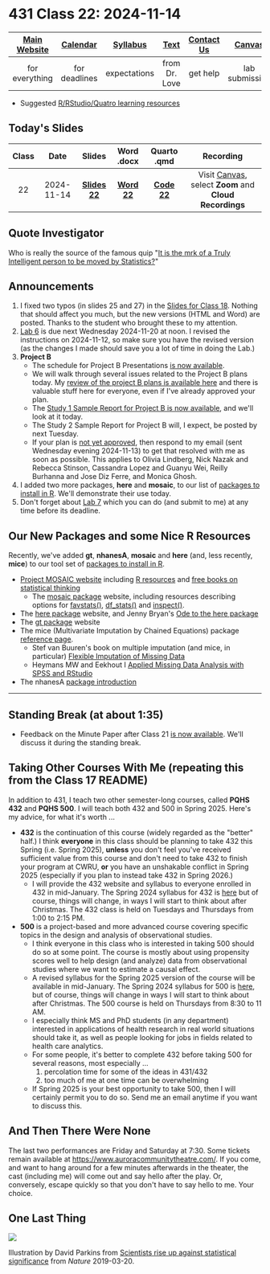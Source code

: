 # 431 Class 22: 2024-11-14

[Main Website](https://thomaselove.github.io/431-2024/) | [Calendar](https://thomaselove.github.io/431-2024/calendar.html) | [Syllabus](https://thomaselove.github.io/431-syllabus-2024/) | [Text](https://thomaselove.github.io/431-book/) | [Contact Us](https://thomaselove.github.io/431-2024/contact.html) | [Canvas](https://canvas.case.edu) | [Data and Code](https://github.com/THOMASELOVE/431-data)
:-----------: | :--------------: | :----------: | :---------: | :-------------: | :-----------: | :------------:
for everything | for deadlines | expectations | from Dr. Love | get help | lab submission | for downloads

- Suggested [R/RStudio/Quatro learning resources](https://thomaselove.github.io/431-2024/resources.html)

## Today's Slides

Class | Date | Slides | Word .docx | Quarto .qmd | Recording
:---: | :--------: | :------: | :------: | :------: | :-------------:
22 | 2024-11-14 | **[Slides 22](https://thomaselove.github.io/431-slides-2024/class22.html)** | **[Word 22](https://thomaselove.github.io/431-slides-2024/class22w.docx)** | **[Code 22](https://github.com/THOMASELOVE/431-slides-2024/blob/main/class22.qmd)** | Visit [Canvas](https://canvas.case.edu/), select **Zoom** and **Cloud Recordings**

## Quote Investigator

Who is really the source of the famous quip "[It is the mrk of a Truly Intelligent person to be moved by Statistics?](https://quoteinvestigator.com/2013/02/20/moved-by-stats/)"

## Announcements

1. I fixed two typos (in slides 25 and 27) in the [Slides for Class 18](https://github.com/THOMASELOVE/431-classes-2024/tree/main/class18). Nothing that should affect you much, but the new versions (HTML and Word) are posted. Thanks to the student who brought these to my attention.
2. [Lab 6](https://github.com/THOMASELOVE/431-labs-2024/tree/main/lab6) is due next Wednesday 2024-11-20 at noon. I revised the instructions on 2024-11-12, so make sure you have the revised version (as the changes I made should save you a lot of time in doing the Lab.)
3. **Project B**
    - The schedule for Project B Presentations [is now available](https://github.com/THOMASELOVE/431-classes-2024/blob/main/projectB/schedule.md).
    - We will walk through several issues related to the Project B plans today. My [review of the project B plans is available here](https://github.com/THOMASELOVE/431-classes-2024/blob/main/projectB/registration.md) and there is valuable stuff here for everyone, even if I've already approved your plan.
    - The [Study 1 Sample Report for Project B is now available](https://thomaselove.github.io/431-projectB-2024/study1c.html), and we'll look at it today.
    - The Study 2 Sample Report for Project B will, I expect, be posted by next Tuesday.
    - If your plan is [not yet approved](https://github.com/THOMASELOVE/431-classes-2024/blob/main/projectB/registration.md), then respond to my email (sent Wednesday evening 2024-11-13) to get that resolved with me as soon as possible. This applies to Olivia Lindberg, Nick Nazak and Rebecca Stinson, Cassandra Lopez and Guanyu Wei, Reilly Burhanna and Jose Diz Ferre, and Monica Ghosh.
4. I added two more packages, **here** and **mosaic**, to our list of [packages to install in R](https://github.com/THOMASELOVE/431-packages/blob/main/README.md). We'll demonstrate their use today.
5. Don't forget about [Lab 7](https://github.com/THOMASELOVE/431-labs-2024/blob/main/lab7/README.md) which you can do (and submit to me) at any time before its deadline.

## Our New Packages and some Nice R Resources

Recently, we've added **gt**, **nhanesA**, **mosaic** and **here** (and, less recently, **mice**) to our tool set of [packages to install in R](https://github.com/THOMASELOVE/431-packages/blob/main/README.md).

- [Project MOSAIC website](https://www.mosaic-web.org/) including [R resources](https://www.mosaic-web.org/R-packages.html) and [free books on statistical thinking](https://www.mosaic-web.org/mosaic-books.html)
    - The [mosaic package](https://www.mosaic-web.org/mosaic/) website, including resources describing options for [favstats()](https://www.mosaic-web.org/mosaic/reference/fav_stats.html), [df_stats()](https://search.r-project.org/CRAN/refmans/mosaicCore/html/df_stats.html) and [inspect()](https://search.r-project.org/CRAN/refmans/mosaicCore/html/inspect.html).
- The [here package](https://here.r-lib.org/) website, and Jenny Bryan's [Ode to the here package](https://github.com/jennybc/here_here)
- The [gt package](https://gt.rstudio.com/) website
- The mice (Multivariate Imputation by Chained Equations) package [reference page](https://amices.org/mice/).
    - Stef van Buuren's book on multiple imputation (and mice, in particular) [Flexible Imputation of Missing Data](https://stefvanbuuren.name/fimd/)
    - Heymans MW and Eekhout I [Applied Missing Data Analysis with SPSS and RStudio](https://bookdown.org/mwheymans/bookmi/)
- The nhanesA [package introduction](https://cran.r-project.org/web/packages/nhanesA/vignettes/Introducing_nhanesA.html)

----

## Standing Break (at about 1:35)

- Feedback on the Minute Paper after Class 21 [is now available](https://bit.ly/431-2024-min-21-feedback). We'll discuss it during the standing break.

## Taking Other Courses With Me (repeating this from the Class 17 README)

In addition to 431, I teach two other semester-long courses, called **PQHS 432** and **PQHS 500**. I will teach both 432 and 500 in Spring 2025. Here's my advice, for what it's worth ...

- **432** is the continuation of this course (widely regarded as the "better" half.) I think **everyone** in this class should be planning to take 432 this Spring (i.e. Spring 2025), **unless** you don't feel you've received sufficient value from this course and don't need to take 432 to finish your program at CWRU, **or** you have an unshakable conflict in Spring 2025 (especially if you plan to instead take 432 in Spring 2026.)
    - I will provide the 432 website and syllabus to everyone enrolled in 432 in mid-January. The Spring 2024 syllabus for 432 is [here](https://thomaselove.github.io/432-syllabus-2024/) but of course, things will change, in ways I will start to think about after Christmas. The 432 class is held on Tuesdays and Thursdays from 1:00 to 2:15 PM.
- **500** is a project-based and more advanced course covering specific topics in the design and analysis of observational studies. 
    - I think everyone in this class who is interested in taking 500 should do so at some point. The course is mostly about using propensity scores well to help design (and analyze) data from observational studies where we want to estimate a causal effect.
    - A revised syllabus for the Spring 2025 version of the course will be available in mid-January. The Spring 2024 syllabus for 500 is [here](https://thomaselove.github.io/500-syllabus-2024/), but of course, things will change in ways I will start to think about after Christmas. The 500 course is held on Thursdays from 8:30 to 11 AM.
    - I especially think MS and PhD students (in any department) interested in applications of health research in real world situations should take it, as well as people looking for jobs in fields related to health care analytics.
    - For some people, it's better to complete 432 before taking 500 for several reasons, most especially ...
        1. percolation time for some of the ideas in 431/432
        2. too much of me at one time can be overwhelming
    - If Spring 2025 is your best opportunity to take 500, then I will certainly permit you to do so. Send me an email anytime if you want to discuss this.

## And Then There Were None

The last two performances are Friday and Saturday at 7:30. Some tickets remain available at <https://www.auroracommunitytheatre.com/>. If you come, and want to hang around for a few minutes afterwards in the theater, the cast (including me) will come out and say hello after the play. Or, conversely, escape quickly so that you don't have to say hello to me. Your choice.

## One Last Thing

![](https://media.nature.com/w1248/magazine-assets/d41586-019-00857-9/d41586-019-00857-9_16546612.jpg)

Illustration by David Parkins from [Scientists rise up against statistical significance](https://www.nature.com/articles/d41586-019-00857-9) from *Nature* 2019-03-20.


